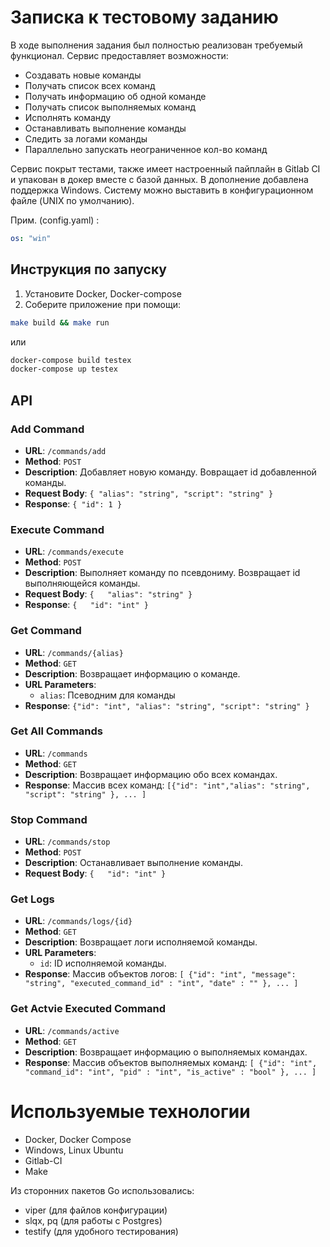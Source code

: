 # Записка к тестовому заданию

В ходе выполнения задания был полностью реализован требуемый функционал. Сервис предоставляет возможности:

- Создавать новые команды
- Получать список всех команд
- Получать информацию об одной команде
- Получать список выполняемых команд
- Исполнять команду
- Останавливать выполнение команды
- Следить за логами команды
- Параллельно запускать неограниченное кол-во команд

Сервис покрыт тестами, также имеет настроенный пайплайн в Gitlab CI и упакован в докер вместе с базой данных. В дополнение добавлена поддержка Windows. Систему можно выставить в конфигурационном файле (UNIX по умолчанию).

Прим. (config.yaml) :

```yaml
os: "win"
```

## Инструкция по запуску

1. Установите Docker, Docker-compose
2. Соберите приложение при помощи:

```bash
make build && make run
```

или

```bash
docker-compose build testex
docker-compose up testex
```

## API

### Add Command

- **URL**: `/commands/add`
- **Method**: `POST`
- **Description**: Добавляет новую команду. Вовращает id добавленной команды.
- **Request Body**: `{ "alias": "string", "script": "string" }`
- **Response**: `{ "id": 1 }`

### Execute Command

- **URL**: `/commands/execute`
- **Method**: `POST`
- **Description**: Выполняет команду по псевдониму. Возвращает id выполняющейся команды.
- **Request Body**:
  `{   "alias": "string" }`
- **Response**:
  `{   "id": "int" }`

### Get Command

- **URL**: `/commands/{alias}`
- **Method**: `GET`
- **Description**: Возвращает информацию о команде.
- **URL Parameters**:
  - `alias`: Псеводним для команды
- **Response**:
  `{"id": "int", "alias": "string", "script": "string" }`

### Get All Commands

- **URL**: `/commands`
- **Method**: `GET`
- **Description**: Возвращает информацию обо всех командах.
- **Response**: Массив всех команд:
  `[{"id": "int","alias": "string", "script": "string" }, ... ]`

### Stop Command

- **URL**: `/commands/stop`
- **Method**: `POST`
- **Description**: Останавливает выполнение команды.
- **Request Body**:
  `{   "id": "int" }`

### Get Logs

- **URL**: `/commands/logs/{id}`
- **Method**: `GET`
- **Description**: Возвращает логи исполняемой команды.
- **URL Parameters**:
  - `id`: ID исполняемой команды.
- **Response**: Массив объектов логов:
  `[ {"id": "int", "message": "string", "executed_command_id" : "int", "date" : "" }, ... ]`

### Get Actvie Executed Command

- **URL**: `/commands/active`
- **Method**: `GET`
- **Description**: Возвращает информацию о выполняемых командах.
- **Response**: Массив объектов выполняемых команд:
  `[ {"id": "int", "command_id": "int", "pid" : "int", "is_active" : "bool" }, ... ]`

# Используемые технологии

- Docker, Docker Compose
- Windows, Linux Ubuntu
- Gitlab-CI
- Make

Из сторонних пакетов Go использовались:

- viper (для файлов конфигурации)
- slqx, pq (для работы с Postgres)
- testify (для удобного тестирования)
